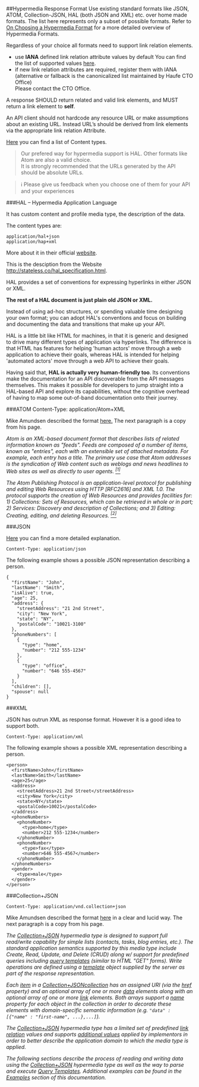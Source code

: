 ##Hypermedia Response Format
Use existing standard formats like JSON, ATOM, Collection-JSON, HAL (both JSON and XML) etc. over home made formats. The list here represents only a subset of possible formats. Refer to [On Choosing a Hypermedia Format](http://sookocheff.com/post/api/on-choosing-a-hypermedia-format/) for a more detailed overview of Hypermedia Formats.

Regardless of your choice all formats need to support link relation elements.

* use **IANA** defined link relation attribute values by default
You can find the list of supported values [here](http://www.iana.org/assignments/link-relations/link-relations.xhtml).
* if new link relation attributes are required, register them with IANA (alternative or fallback is the canonicalized list maintained by Haufe CTO Office)  
Please contact the CTO Office.

A response SHOULD return related and valid link elements, and MUST return a link element to **self**.

An API client should not hardcode any resource URL or make assumptions about an existing URL. Instead URL’s should be derived from link elements via the appropriate link relation Attribute.

[Here](https://en.wikipedia.org/wiki/Internet_media_type) you can find a list of Content types.

> Our prefered way for hypermedia support is HAL. Other formats like Atom are also a valid choice.  
> It is strongly recommended that the URLs generated by the API should be absolute URLs.

> :information_source: Please give us feedback when you choose one of them for your API and your experiences


###HAL – Hypermedia Application Language

It has custom content and profile media type, the description of the data.

The content types are:

    application/hal+json
    application/hap+xml

More about it in their official [website](http://stateless.co/hal_specification.html).

This is the desciption from the Website http://stateless.co/hal_specification.html.

HAL provides a set of conventions for expressing hyperlinks in either JSON or XML.

**The rest of a HAL document is just plain old JSON or XML.**

Instead of using ad-hoc structures, or spending valuable time designing your own format; you can adopt HAL's conventions and focus on building and documenting the data and transitions that make up your API.

HAL is a little bit like HTML for machines, in that it is generic and designed to drive many different types of application via hyperlinks. The difference is that HTML has features for helping 'human actors' move through a web application to achieve their goals, whereas HAL is intended for helping 'automated actors' move through a web API to achieve their goals.

Having said that, **HAL is actually very human-friendly too**. Its conventions make the documentation for an API discoverable from the API messages themselves.  This makes it possible for developers to jump straight into a HAL-based API and explore its capabilities, without the cognitive overhead of having to map some out-of-band documentation onto their journey.

###ATOM
	Content-Type: application/Atom+XML

Mike Amundsen described the format [here.](http://amundsen.com/hypermedia/atom/) The next paragraph is a copy from his page.

_<span class="quoted">Atom is an XML-based document format that describes lists of related information known as "feeds". Feeds are composed of a number of items, known as "entries", each with an extensible set of attached metadata. For example, each entry has a title. The primary use case that Atom addresses is the syndication of Web content such as weblogs and news headlines to Web sites as well as directly to user agents. </span>[<sup>[1]</sup>](http://amundsen.com/hypermedia/atom/#ref-atom "The Atom Syndication Format")_

_<span class="quoted">The Atom Publishing Protocol is an application-level protocol for publishing and editing Web Resources using HTTP [RFC2616] and XML 1.0\. The protocol supports the creation of Web Resources and provides facilities for: 1) Collections: Sets of Resources, which can be retrieved in whole or in part; 2) Services: Discovery and description of Collections; and 3) Editing: Creating, editing, and deleting Resources. </span>[<sup>[2]</sup>](http://amundsen.com/hypermedia/atom/#ref-atompub "The Atom Publishing Protocol")_

###JSON

[Here](https://en.wikipedia.org/wiki/JSON) you can find a more detailed explanation.

	Content-Type: application/json

The following example shows a possible JSON representation describing a person.

	{
	  "firstName": "John",
	  "lastName": "Smith",
	  "isAlive": true,
	  "age": 25,
	  "address": {
	    "streetAddress": "21 2nd Street",
	    "city": "New York",
	    "state": "NY",
	    "postalCode": "10021-3100"
	  },
	  "phoneNumbers": [
	    {
	      "type": "home",
	      "number": "212 555-1234"
	    },
	    {
	      "type": "office",
	      "number": "646 555-4567"
	    }
	  ],
	  "children": [],
	  "spouse": null
	}
 
###XML

JSON has outrun XML as response format. However it is a good idea to support both.

	Content-Type: application/xml

The following example shows a possible XML representation describing a person. 

	<person>
	  <firstName>John</firstName>
	  <lastName>Smith</lastName>
	  <age>25</age>
	  <address>
	    <streetAddress>21 2nd Street</streetAddress>
	    <city>New York</city>
	    <state>NY</state>
	    <postalCode>10021</postalCode>
	  </address>
	  <phoneNumbers>
	    <phoneNumber>
	      <type>home</type>
	      <number>212 555-1234</number>
	    </phoneNumber>
	    <phoneNumber>
	      <type>fax</type>
	      <number>646 555-4567</number>
	    </phoneNumber>
	  </phoneNumbers>
	  <gender>
	    <type>male</type>
	  </gender>
	</person>
	 

###Collection+JSON

	Content-Type: application/vnd.collection+json

Mike Amundsen described the format [here](http://amundsen.com/media-types/collection/format/) in a clear and lucid way. The next paragraph is a copy from his page.

_The [Collection+JSON](http://amundsen.com/media-types/collection/) hypermedia type is designed to support full read/write capability for simple lists (contacts, tasks, blog entries, etc.). The standard application semantics supported by this media type include Create, Read, Update, and Delete (CRUD) along w/ support for predefined queries including [query templates](http://amundsen.com/media-types/collection/format/#query-templates) (similar to HTML "GET" forms). Write operations are defined using a [template](http://amundsen.com/media-types/collection/format/#objects-template) object supplied by the server as part of the response representation._

_Each [item](http://amundsen.com/media-types/collection/format/#arrays-items) in a [Collection+JSON](http://amundsen.com/media-types/collection/)[collection](http://amundsen.com/media-types/collection/format/#objects-collection) has an assigned URI (via the [href](http://amundsen.com/media-types/collection/format/#properties-href) property) and an optional array of one or more [data](http://amundsen.com/media-types/collection/format/#arrays-data) elements along with an optional array of one or more [link](http://amundsen.com/media-types/collection/format/#arrays-links) elements. Both arrays support a [name](http://amundsen.com/media-types/collection/format/#properties-name) property for each object in the collection in order to decorate these elements with domain-specific semantic information (e.g. `"data" : [{"name" : "first-name", ...},...]`)._

_The [Collection+JSON](http://amundsen.com/media-types/collection/) hypermedia type has a limited set of predefined [link relation](http://amundsen.com/media-types/collection/format/#link-relations) values and supports [additional values](http://amundsen.com/media-types/collection/format/#rels-other) applied by implementors in order to better describe the application domain to which the media type is applied._

_The following sections describe the process of reading and writing data using the [Collection+JSON](http://amundsen.com/media-types/collection/) hypermedia type as well as the way to parse and execute [Query Templates](http://amundsen.com/media-types/collection/format/#query-templates). Additional examples can be found in the [Examples](http://amundsen.com/media-types/collection/examples/) section of this documentation._

